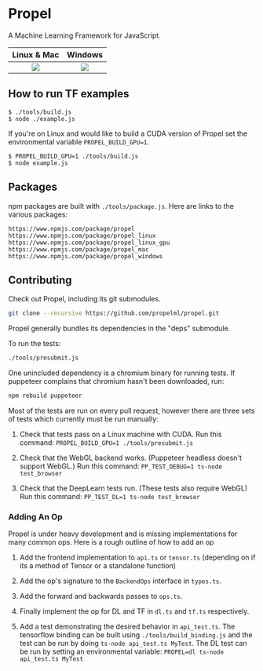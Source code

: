 # Propel

A Machine Learning Framework for JavaScript.

| **Linux & Mac** | **Windows** |
|:---------------:|:-----------:|
| [![][Travis CI badge]][Travis CI link] | [![][AppVeyor badge]][AppVeyor link] |

## How to run TF examples

```
$ ./tools/build.js
$ node ./example.js
```

If you're on Linux and would like to build a CUDA version of
Propel set the environmental variable `PROPEL_BUILD_GPU=1`.

```
$ PROPEL_BUILD_GPU=1 ./tools/build.js
$ node example.js
```


## Packages

npm packages are built with `./tools/package.js`. Here are links
to the various packages:

    https://www.npmjs.com/package/propel
    https://www.npmjs.com/package/propel_linux
    https://www.npmjs.com/package/propel_linux_gpu
    https://www.npmjs.com/package/propel_mac
    https://www.npmjs.com/package/propel_windows


## Contributing

Check out Propel, including its git submodules.

```bash
git clone --recursive https://github.com/propelml/propel.git
```

Propel generally bundles its dependencies in the "deps" submodule.

To run the tests:

```bash
./tools/presubmit.js
```

One unincluded dependency is a chromium binary for running tests.
If puppeteer complains that chromium hasn't been downloaded, run:

```bash
npm rebuild puppeteer
```

Most of the tests are run on every pull request, however there are three sets
of tests which currently must be run manually:

 1. Check that tests pass on a Linux machine with CUDA.
    Run this command: `PROPEL_BUILD_GPU=1 ./tools/presubmit.js`

 2. Check that the WebGL backend works. (Puppeteer headless doesn't support
    WebGL.)
    Run this command: `PP_TEST_DEBUG=1 ts-node test_browser`

 3. Check that the DeepLearn tests run. (These tests also require WebGL)
    Run this command:  `PP_TEST_DL=1 ts-node test_browser`


### Adding An Op

Propel is under heavy development and is missing implementations for many common
ops. Here is a rough outline of how to add an op

  1. Add the frontend implementation to `api.ts` or `tensor.ts` (depending on
     if its a method of Tensor or a standalone function)

  2. Add the op's signature to the `BackendOps` interface in `types.ts`.

  3. Add the forward and backwards passes to `ops.ts`.

  4. Finally implement the op for DL and TF in `dl.ts` and `tf.ts`
     respectively.
 
  5. Add a test demonstrating the desired behavior in `api_test.ts`.
     The tensorflow binding can be built using `./tools/build_binding.js`
     and the test can be run by doing `ts-node api_test.ts MyTest`.
     The DL test can be run by setting an environmental variable:
     `PROPEL=dl ts-node api_test.ts MyTest`

[AppVeyor badge]:  https://ci.appveyor.com/api/projects/status/github/propelml/propel?branch=master&svg=true
[AppVeyor link]:   https://ci.appveyor.com/project/piscisaureus/propel/branch/master
[Travis CI badge]: https://travis-ci.org/propelml/propel.svg?branch=master
[Travis CI link]:  https://travis-ci.org/propelml/propel/builds
